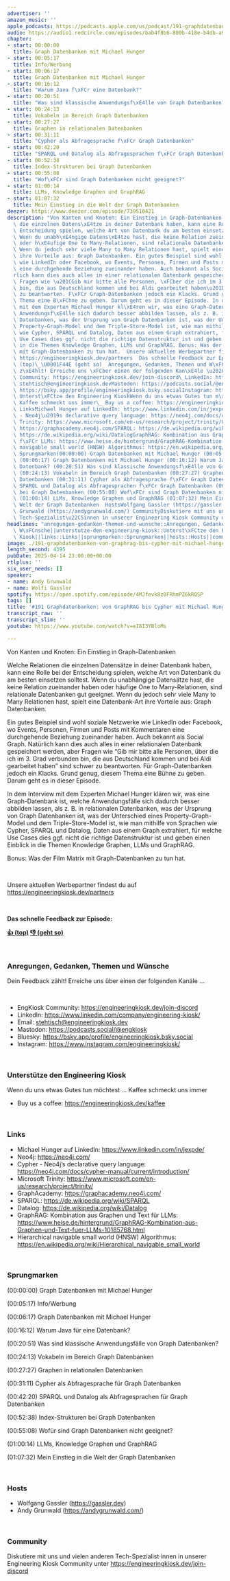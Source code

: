 ```yaml
---
advertiser: ''
amazon_music: ''
apple_podcasts: https://podcasts.apple.com/us/podcast/191-graphdatenbanken-von-graphrag-bis-cypher-mit-michael/id1603082924?i=1000703528801&uo=4
audio: https://audio1.redcircle.com/episodes/bab4f8b6-809b-418e-b4db-a9efcf9ad12c/stream.mp3
chapter:
- start: 00:00:00
  title: Graph Datenbanken mit Michael Hunger
- start: 00:05:17
  title: Info/Werbung
- start: 00:06:17
  title: Graph Datenbanken mit Michael Hunger
- start: 00:16:12
  title: "Warum Java f\xFCr eine Datenbank?"
- start: 00:20:51
  title: "Was sind klassische Anwendungsf\xE4lle von Graph Datenbanken?"
- start: 00:24:13
  title: Vokabeln im Bereich Graph Datenbanken
- start: 00:27:27
  title: Graphen in relationalen Datenbanken
- start: 00:31:11
  title: "Cypher als Abfragesprache f\xFCr Graph Datenbanken"
- start: 00:42:20
  title: "SPARQL und Datalog als Abfragesprachen f\xFCr Graph Datenbanken"
- start: 00:52:38
  title: Index-Strukturen bei Graph Datenbanken
- start: 00:55:08
  title: "Wof\xFCr sind Graph Datenbanken nicht geeignet?"
- start: 01:00:14
  title: LLMs, Knowledge Graphen und GraphRAG
- start: 01:07:32
  title: Mein Einstieg in die Welt der Graph Datenbanken
deezer: https://www.deezer.com/episode/739510421
description: "Von Kanten und Knoten: Ein Einstieg in Graph-Datenbanken Welche Relationen\
  \ die einzelnen Datens\xE4tze in deiner Datenbank haben, kann eine Rolle bei der\
  \ Entscheidung spielen, welche Art von Datenbank du am besten einsetzen solltest.\
  \ Wenn du unabh\xE4ngige Datens\xE4tze hast, die keine Relation zueinander haben\
  \ oder h\xE4ufige One to Many-Relationen, sind relationale Datenbanken gut geeignet.\
  \ Wenn du jedoch sehr viele Many to Many Relationen hast, spielt eine Datenbank-Art\
  \ ihre Vorteile aus: Graph Datenbanken. Ein gutes Beispiel sind wohl soziale Netzwerke\
  \ wie LinkedIn oder Facebook, wo Events, Personen, Firmen und Posts mit Kommentaren\
  \ eine durchgehende Beziehung zueinander haben. Auch bekannt als Social Graph. Nat\xFC\
  rlich kann dies auch alles in einer relationalen Datenbank gespeichert werden, aber\
  \ Fragen wie \u201CGib mir bitte alle Personen, \xFCber die ich im 3. Grad verbunden\
  \ bin, die aus Deutschland kommen und bei Aldi gearbeitet haben\u201D sind schwer\
  \ zu beantworten. F\xFCr Graph-Datenbanken jedoch ein Klacks. Grund genug, diesem\
  \ Thema eine B\xFChne zu geben. Darum geht es in dieser Episode. In dem Interview\
  \ mit dem Experten Michael Hunger kl\xE4ren wir, was eine Graph-Datenbank ist, welche\
  \ Anwendungsf\xE4lle sich dadurch besser abbilden lassen, als z. B. in relationalen\
  \ Datenbanken, was der Ursprung von Graph Datenbanken ist, was der Unterschied eines\
  \ Property-Graph-Model und dem Triple-Store-Model ist, wie man mithilfe von Sprachen\
  \ wie Cypher, SPARQL und Datalog, Daten aus einem Graph extrahiert, f\xFCr welche\
  \ Use Cases dies ggf. nicht die richtige Datenstruktur ist und geben einen Einblick\
  \ in die Themen Knowledge Graphen, LLMs und GraphRAG. Bonus: Was der Film Matrix\
  \ mit Graph-Datenbanken zu tun hat.  Unsere aktuellen Werbepartner findest du auf\
  \ https://engineeringkiosk.dev/partners  Das schnelle Feedback zur Episode: \U0001F44D\
  \ (top)\_\U0001F44E (geht so)  Anregungen, Gedanken, Themen und W\xFCnscheDein Feedback\
  \ z\xE4hlt! Erreiche uns \xFCber einen der folgenden Kan\xE4le \u2026  EngKiosk\
  \ Community: https://engineeringkiosk.dev/join-discord\_LinkedIn: https://www.linkedin.com/company/engineering-kiosk/Email:\
  \ stehtisch@engineeringkiosk.devMastodon: https://podcasts.social/@engkioskBluesky:\
  \ https://bsky.app/profile/engineeringkiosk.bsky.socialInstagram: https://www.instagram.com/engineeringkiosk/\
  \ Unterst\xFCtze den Engineering KioskWenn du uns etwas Gutes tun m\xF6chtest \u2026\
  \ Kaffee schmeckt uns immer\_ Buy us a coffee: https://engineeringkiosk.dev/kaffee\
  \ LinksMichael Hunger auf LinkedIn: https://www.linkedin.com/in/jexpde/Neo4j: https://neo4j.com/Cypher\
  \ - Neo4j\u2019s declarative query language: https://neo4j.com/docs/cypher-manual/current/introduction/Microsoft\
  \ Trinity: https://www.microsoft.com/en-us/research/project/trinity/GraphAcademy:\
  \ https://graphacademy.neo4j.com/SPARQL: https://de.wikipedia.org/wiki/SPARQLDatalog:\
  \ https://de.wikipedia.org/wiki/DatalogGraphRAG: Kombination aus Graphen und Text\
  \ f\xFCr LLMs: https://www.heise.de/hintergrund/GraphRAG-Kombination-aus-Graphen-und-Text-fuer-LLMs-10185768.htmlHierarchical\
  \ navigable small world (HNSW) Algorithmus: https://en.wikipedia.org/wiki/Hierarchical_navigable_small_world\
  \ Sprungmarken(00:00:00) Graph Datenbanken mit Michael Hunger (00:05:17) Info/Werbung\
  \ (00:06:17) Graph Datenbanken mit Michael Hunger (00:16:12) Warum Java f\xFCr eine\
  \ Datenbank? (00:20:51) Was sind klassische Anwendungsf\xE4lle von Graph Datenbanken?\
  \ (00:24:13) Vokabeln im Bereich Graph Datenbanken (00:27:27) Graphen in relationalen\
  \ Datenbanken (00:31:11) Cypher als Abfragesprache f\xFCr Graph Datenbanken (00:42:20)\
  \ SPARQL und Datalog als Abfragesprachen f\xFCr Graph Datenbanken (00:52:38) Index-Strukturen\
  \ bei Graph Datenbanken (00:55:08) Wof\xFCr sind Graph Datenbanken nicht geeignet?\
  \ (01:00:14) LLMs, Knowledge Graphen und GraphRAG (01:07:32) Mein Einstieg in die\
  \ Welt der Graph Datenbanken  HostsWolfgang Gassler (https://gassler.dev)\_Andy\
  \ Grunwald (https://andygrunwald.com/) CommunityDiskutiere mit uns und vielen anderen\
  \ Tech-Spezialist\u22C5innen in unserer Engineering Kiosk Community unter https://engineeringkiosk.dev/join-discord"
headlines: "anregungen-gedanken-themen-und-wunsche::Anregungen, Gedanken, Themen und\
  \ W\xFCnsche||unterstutze-den-engineering-kiosk::Unterst\xFCtze den Engineering\
  \ Kiosk||links::Links||sprungmarken::Sprungmarken||hosts::Hosts||community::Community"
image: ./191-graphdatenbanken-von-graphrag-bis-cypher-mit-michael-hunger-von-neo4j.jpg
length_second: 4395
pubDate: 2025-04-14 23:00:00+00:00
rtlplus: ''
six_user_needs: []
speaker:
- name: Andy Grunwald
- name: Wolfi Gassler
spotify: https://open.spotify.com/episode/4MJfevk8z0FRhmPZ6kRQSP
tags: []
title: '#191 Graphdatenbanken: von GraphRAG bis Cypher mit Michael Hunger von Neo4j'
transcript_raw: ''
transcript_slim: ''
youtube: https://www.youtube.com/watch?v=eI8I3YBloMs

---
```

<p>Von Kanten und Knoten: Ein Einstieg in Graph-Datenbanken</p><p>Welche Relationen die einzelnen Datensätze in deiner Datenbank haben, kann eine Rolle bei der Entscheidung spielen, welche Art von Datenbank du am besten einsetzen solltest. Wenn du unabhängige Datensätze hast, die keine Relation zueinander haben oder häufige One to Many-Relationen, sind relationale Datenbanken gut geeignet. Wenn du jedoch sehr viele Many to Many Relationen hast, spielt eine Datenbank-Art ihre Vorteile aus: Graph Datenbanken.</p><p>Ein gutes Beispiel sind wohl soziale Netzwerke wie LinkedIn oder Facebook, wo Events, Personen, Firmen und Posts mit Kommentaren eine durchgehende Beziehung zueinander haben. Auch bekannt als Social Graph. Natürlich kann dies auch alles in einer relationalen Datenbank gespeichert werden, aber Fragen wie “Gib mir bitte alle Personen, über die ich im 3. Grad verbunden bin, die aus Deutschland kommen und bei Aldi gearbeitet haben” sind schwer zu beantworten. Für Graph-Datenbanken jedoch ein Klacks. Grund genug, diesem Thema eine Bühne zu geben. Darum geht es in dieser Episode.</p><p>In dem Interview mit dem Experten Michael Hunger klären wir, was eine Graph-Datenbank ist, welche Anwendungsfälle sich dadurch besser abbilden lassen, als z. B. in relationalen Datenbanken, was der Ursprung von Graph Datenbanken ist, was der Unterschied eines Property-Graph-Model und dem Triple-Store-Model ist, wie man mithilfe von Sprachen wie Cypher, SPARQL und Datalog, Daten aus einem Graph extrahiert, für welche Use Cases dies ggf. nicht die richtige Datenstruktur ist und geben einen Einblick in die Themen Knowledge Graphen, LLMs und GraphRAG.</p><p>Bonus: Was der Film Matrix mit Graph-Datenbanken zu tun hat.</p><p><br></p><p>Unsere aktuellen Werbepartner findest du auf <a href="https://engineeringkiosk.dev/partners">https://engineeringkiosk.dev/partners</a></p><p><br></p><p><strong>Das schnelle Feedback zur Episode:</strong></p><p><a href="https://api.openpodcast.dev/feedback/191/upvote" rel="nofollow"><strong>👍 (top)</strong></a><strong> </strong><a href="https://api.openpodcast.dev/feedback/191/downvote" rel="nofollow"><strong>👎 (geht so)</strong></a></p><p><br></p><h3 id="anregungen-gedanken-themen-und-wunsche">Anregungen, Gedanken, Themen und Wünsche</h3><p>Dein Feedback zählt! Erreiche uns über einen der folgenden Kanäle …</p><p><br></p><ul><li>EngKiosk Community: <a href="https://engineeringkiosk.dev/join-discord">https://engineeringkiosk.dev/join-discord</a> </li><li>LinkedIn: <a href="https://www.linkedin.com/company/engineering-kiosk/" rel="nofollow">https://www.linkedin.com/company/engineering-kiosk/</a></li><li>Email: <a href="mailto:stehtisch@engineeringkiosk.dev" rel="nofollow">stehtisch@engineeringkiosk.dev</a></li><li>Mastodon: <a href="https://podcasts.social/@engkiosk" rel="nofollow">https://podcasts.social/@engkiosk</a></li><li>Bluesky: <a href="https://bsky.app/profile/engineeringkiosk.bsky.social" rel="nofollow">https://bsky.app/profile/engineeringkiosk.bsky.social</a></li><li>Instagram: <a href="https://www.instagram.com/engineeringkiosk/" rel="nofollow">https://www.instagram.com/engineeringkiosk/</a></li></ul><p><br></p><h3 id="unterstutze-den-engineering-kiosk">Unterstütze den Engineering Kiosk</h3><p>Wenn du uns etwas Gutes tun möchtest … Kaffee schmeckt uns immer </p><ul><li>Buy us a coffee: <a href="https://engineeringkiosk.dev/kaffee">https://engineeringkiosk.dev/kaffee</a></li></ul><p><br></p><h3 id="links">Links</h3><ul><li>Michael Hunger auf LinkedIn: <a href="https://www.linkedin.com/in/jexpde/" rel="nofollow">https://www.linkedin.com/in/jexpde/</a></li><li>Neo4j: <a href="https://neo4j.com/" rel="nofollow">https://neo4j.com/</a></li><li>Cypher - Neo4j’s declarative query language: <a href="https://neo4j.com/docs/cypher-manual/current/introduction/" rel="nofollow">https://neo4j.com/docs/cypher-manual/current/introduction/</a></li><li>Microsoft Trinity: <a href="https://www.microsoft.com/en-us/research/project/trinity/" rel="nofollow">https://www.microsoft.com/en-us/research/project/trinity/</a></li><li>GraphAcademy: <a href="https://graphacademy.neo4j.com/" rel="nofollow">https://graphacademy.neo4j.com/</a></li><li>SPARQL: <a href="https://de.wikipedia.org/wiki/SPARQL" rel="nofollow">https://de.wikipedia.org/wiki/SPARQL</a></li><li>Datalog: <a href="https://de.wikipedia.org/wiki/Datalog" rel="nofollow">https://de.wikipedia.org/wiki/Datalog</a></li><li>GraphRAG: Kombination aus Graphen und Text für LLMs: <a href="https://www.heise.de/hintergrund/GraphRAG-Kombination-aus-Graphen-und-Text-fuer-LLMs-10185768.html" rel="nofollow">https://www.heise.de/hintergrund/GraphRAG-Kombination-aus-Graphen-und-Text-fuer-LLMs-10185768.html</a></li><li>Hierarchical navigable small world (HNSW) Algorithmus: <a href="https://en.wikipedia.org/wiki/Hierarchical_navigable_small_world" rel="nofollow">https://en.wikipedia.org/wiki/Hierarchical_navigable_small_world</a></li></ul><p><br></p><h3 id="sprungmarken">Sprungmarken</h3><p>(00:00:00) Graph Datenbanken mit Michael Hunger</p><p>(00:05:17) Info/Werbung</p><p>(00:06:17) Graph Datenbanken mit Michael Hunger</p><p>(00:16:12) Warum Java für eine Datenbank?</p><p>(00:20:51) Was sind klassische Anwendungsfälle von Graph Datenbanken?</p><p>(00:24:13) Vokabeln im Bereich Graph Datenbanken</p><p>(00:27:27) Graphen in relationalen Datenbanken</p><p>(00:31:11) Cypher als Abfragesprache für Graph Datenbanken</p><p>(00:42:20) SPARQL und Datalog als Abfragesprachen für Graph Datenbanken</p><p>(00:52:38) Index-Strukturen bei Graph Datenbanken</p><p>(00:55:08) Wofür sind Graph Datenbanken nicht geeignet?</p><p>(01:00:14) LLMs, Knowledge Graphen und GraphRAG</p><p>(01:07:32) Mein Einstieg in die Welt der Graph Datenbanken</p><p><br></p><h3 id="hosts">Hosts</h3><ul><li>Wolfgang Gassler (<a href="https://gassler.dev" rel="nofollow">https://gassler.dev</a>) </li><li>Andy Grunwald (<a href="https://andygrunwald.com/" rel="nofollow">https://andygrunwald.com/</a>)</li></ul><p><br></p><h3 id="community">Community</h3><p>Diskutiere mit uns und vielen anderen Tech-Spezialist⋅innen in unserer Engineering Kiosk Community unter <a href="https://engineeringkiosk.dev/join-discord">https://engineeringkiosk.dev/join-discord</a></p>